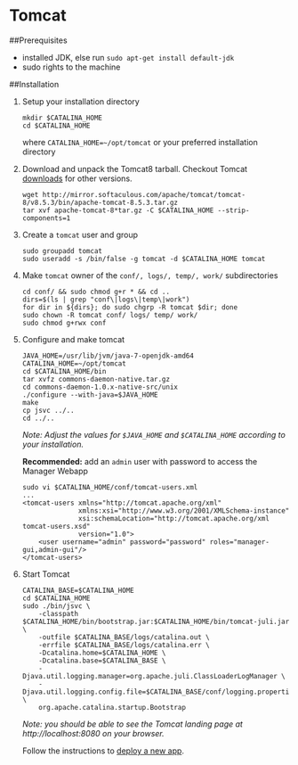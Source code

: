 # Tomcat

##Prerequisites
* installed JDK, else run `sudo apt-get install default-jdk`
* sudo rights to the machine

##Installation
1. Setup your installation directory
    ```
    mkdir $CATALINA_HOME
    cd $CATALINA_HOME
    ```
	where `CATALINA_HOME=~/opt/tomcat` or your preferred installation directory

1. Download and unpack the Tomcat8 tarball. Checkout Tomcat [downloads](http://tomcat.apache.org/download-80.cgi) for other versions.
    ```
    wget http://mirror.softaculous.com/apache/tomcat/tomcat-8/v8.5.3/bin/apache-tomcat-8.5.3.tar.gz
    tar xvf apache-tomcat-8*tar.gz -C $CATALINA_HOME --strip-components=1
    ```

1.  Create a `tomcat` user and group
    ```
    sudo groupadd tomcat
    sudo useradd -s /bin/false -g tomcat -d $CATALINA_HOME tomcat
    ```

1.  Make `tomcat` owner of the `conf/, logs/, temp/, work/` subdirectories
    ```
    cd conf/ && sudo chmod g+r * && cd ..
    dirs=$(ls | grep "conf\|logs\|temp\|work")
    for dir in ${dirs}; do sudo chgrp -R tomcat $dir; done
    sudo chown -R tomcat conf/ logs/ temp/ work/
    sudo chmod g+rwx conf
    ```

1. Configure and make tomcat
    ```
    JAVA_HOME=/usr/lib/jvm/java-7-openjdk-amd64
    CATALINA_HOME=~/opt/tomcat
    cd $CATALINA_HOME/bin
    tar xvfz commons-daemon-native.tar.gz
    cd commons-daemon-1.0.x-native-src/unix
    ./configure --with-java=$JAVA_HOME
    make
    cp jsvc ../..
    cd ../..
    ```
    _Note: Adjust the values for `$JAVA_HOME` and `$CATALINA_HOME` according to your installation._

    **Recommended:** add an `admin` user with password to access the Manager Webapp
    ```
    sudo vi $CATALINA_HOME/conf/tomcat-users.xml
    ...
    <tomcat-users xmlns="http://tomcat.apache.org/xml"
                  xmlns:xsi="http://www.w3.org/2001/XMLSchema-instance"
                  xsi:schemaLocation="http://tomcat.apache.org/xml tomcat-users.xsd"
                  version="1.0">
        <user username="admin" password="password" roles="manager-gui,admin-gui"/>
    </tomcat-users>
    ```

1. Start Tomcat
    ```
    CATALINA_BASE=$CATALINA_HOME
    cd $CATALINA_HOME
    sudo ./bin/jsvc \
        -classpath $CATALINA_HOME/bin/bootstrap.jar:$CATALINA_HOME/bin/tomcat-juli.jar \
        -outfile $CATALINA_BASE/logs/catalina.out \
        -errfile $CATALINA_BASE/logs/catalina.err \
        -Dcatalina.home=$CATALINA_HOME \
        -Dcatalina.base=$CATALINA_BASE \
        -Djava.util.logging.manager=org.apache.juli.ClassLoaderLogManager \
        -Djava.util.logging.config.file=$CATALINA_BASE/conf/logging.properties \
        org.apache.catalina.startup.Bootstrap
    ```
    _Note: you should be able to see the Tomcat landing page at http://localhost:8080 on your browser._

    Follow the instructions to [deploy a new app](http://tomcat.apache.org/tomcat-8.5-doc/manager-howto.html#Deploy_A_New_Application_from_a_Local_Path).